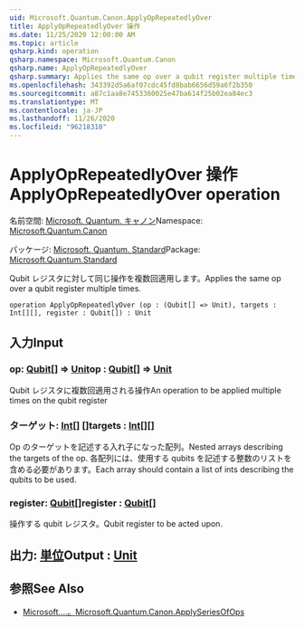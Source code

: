 ```yaml
---
uid: Microsoft.Quantum.Canon.ApplyOpRepeatedlyOver
title: ApplyOpRepeatedlyOver 操作
ms.date: 11/25/2020 12:00:00 AM
ms.topic: article
qsharp.kind: operation
qsharp.namespace: Microsoft.Quantum.Canon
qsharp.name: ApplyOpRepeatedlyOver
qsharp.summary: Applies the same op over a qubit register multiple times.
ms.openlocfilehash: 343392d5a6af07cdc45fd8bab6656d59a6f2b350
ms.sourcegitcommit: a87c1aa8e7453360025e47ba614f25b02ea84ec3
ms.translationtype: MT
ms.contentlocale: ja-JP
ms.lasthandoff: 11/26/2020
ms.locfileid: "96218310"
---
```

# <a name="applyoprepeatedlyover-operation"></a><span data-ttu-id="d0ea5-102">ApplyOpRepeatedlyOver 操作</span><span class="sxs-lookup"><span data-stu-id="d0ea5-102">ApplyOpRepeatedlyOver operation</span></span>

<span data-ttu-id="d0ea5-103">名前空間: [Microsoft. Quantum. キャノン](xref:Microsoft.Quantum.Canon)</span><span class="sxs-lookup"><span data-stu-id="d0ea5-103">Namespace: [Microsoft.Quantum.Canon](xref:Microsoft.Quantum.Canon)</span></span>

<span data-ttu-id="d0ea5-104">パッケージ: [Microsoft. Quantum. Standard](https://nuget.org/packages/Microsoft.Quantum.Standard)</span><span class="sxs-lookup"><span data-stu-id="d0ea5-104">Package: [Microsoft.Quantum.Standard](https://nuget.org/packages/Microsoft.Quantum.Standard)</span></span>


<span data-ttu-id="d0ea5-105">Qubit レジスタに対して同じ操作を複数回適用します。</span><span class="sxs-lookup"><span data-stu-id="d0ea5-105">Applies the same op over a qubit register multiple times.</span></span>

```qsharp
operation ApplyOpRepeatedlyOver (op : (Qubit[] => Unit), targets : Int[][], register : Qubit[]) : Unit
```


## <a name="input"></a><span data-ttu-id="d0ea5-106">入力</span><span class="sxs-lookup"><span data-stu-id="d0ea5-106">Input</span></span>

### <a name="op--qubit--unit"></a><span data-ttu-id="d0ea5-107">op: [Qubit](xref:microsoft.quantum.lang-ref.qubit)[] => [Unit](xref:microsoft.quantum.lang-ref.unit)</span><span class="sxs-lookup"><span data-stu-id="d0ea5-107">op : [Qubit](xref:microsoft.quantum.lang-ref.qubit)[] => [Unit](xref:microsoft.quantum.lang-ref.unit)</span></span> 

<span data-ttu-id="d0ea5-108">Qubit レジスタに複数回適用される操作</span><span class="sxs-lookup"><span data-stu-id="d0ea5-108">An operation to be applied multiple times on the qubit register</span></span>


### <a name="targets--int"></a><span data-ttu-id="d0ea5-109">ターゲット: [Int](xref:microsoft.quantum.lang-ref.int)[] []</span><span class="sxs-lookup"><span data-stu-id="d0ea5-109">targets : [Int](xref:microsoft.quantum.lang-ref.int)[][]</span></span>

<span data-ttu-id="d0ea5-110">Op のターゲットを記述する入れ子になった配列。</span><span class="sxs-lookup"><span data-stu-id="d0ea5-110">Nested arrays describing the targets of the op.</span></span> <span data-ttu-id="d0ea5-111">各配列には、使用する qubits を記述する整数のリストを含める必要があります。</span><span class="sxs-lookup"><span data-stu-id="d0ea5-111">Each array should contain a list of ints describing the qubits to be used.</span></span>


### <a name="register--qubit"></a><span data-ttu-id="d0ea5-112">register: [Qubit](xref:microsoft.quantum.lang-ref.qubit)[]</span><span class="sxs-lookup"><span data-stu-id="d0ea5-112">register : [Qubit](xref:microsoft.quantum.lang-ref.qubit)[]</span></span>

<span data-ttu-id="d0ea5-113">操作する qubit レジスタ。</span><span class="sxs-lookup"><span data-stu-id="d0ea5-113">Qubit register to be acted upon.</span></span>



## <a name="output--unit"></a><span data-ttu-id="d0ea5-114">出力: [単位](xref:microsoft.quantum.lang-ref.unit)</span><span class="sxs-lookup"><span data-stu-id="d0ea5-114">Output : [Unit](xref:microsoft.quantum.lang-ref.unit)</span></span>



## <a name="see-also"></a><span data-ttu-id="d0ea5-115">参照</span><span class="sxs-lookup"><span data-stu-id="d0ea5-115">See Also</span></span>

- [<span data-ttu-id="d0ea5-116">Microsoft....。</span><span class="sxs-lookup"><span data-stu-id="d0ea5-116">Microsoft.Quantum.Canon.ApplySeriesOfOps</span></span>](xref:Microsoft.Quantum.Canon.ApplySeriesOfOps)